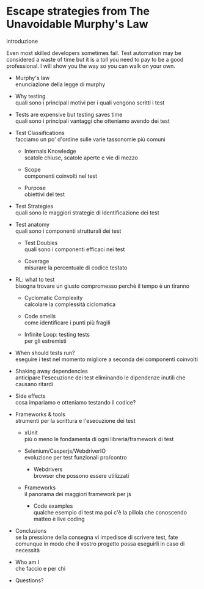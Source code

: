 # Escape strategies from The Unavoidable Murphy's Law

introduzione

Even most skilled developers sometimes fail.
Test automation may be considered a waste of time but it is a toll you need to pay to be a good professional.
I will show you the way so you can walk on your own.


* Murphy's law \
  enunciazione della legge di murphy

* Why testing \
  quali sono i principali motivi per i quali vengono scritti i test

* Tests are expensive but testing saves time \
  quali sono i principali vantaggi che otteniamo avendo dei test

* Test Classifications \
  facciamo un po' d'ordine sulle varie tassonomie più comuni

  * Internals Knowledge \
    scatole chiuse, scatole aperte e vie di mezzo

  * Scope \
    componenti coinvolti nel test

  * Purpose \
    obiettivi del test

* Test Strategies \
  quali sono le maggiori strategie di identificazione dei test

* Test anatomy \
  quali sono i componenti strutturali dei test

  * Test Doubles \
    quali sono i componenti efficaci nei test

  * Coverage \
    misurare la percentuale di codice testato

* RL: what to test \
  bisogna trovare un giusto compromesso perchè il tempo è un tiranno

  * Cyclomatic Complexity \
    calcolare la complessità ciclomatica

  * Code smells \
    come identificare i punti più fragili

  * Infinite Loop: testing tests \
    per gli estremisti

* When should tests run? \
  eseguire i test nel momento migliore a seconda dei componenti coinvolti

* Shaking away dependencies \
  anticipare l'esecuzione dei test eliminando le dipendenze inutili che causano ritardi

* Side effects \
  cosa impariamo e otteniamo testando il codice?

* Frameworks & tools \
  strumenti per la scrittura e l'esecuzione dei test

  * xUnit \
    più o meno le fondamenta di ogni libreria/framework di test

  * Selenium/Casperjs/WebdriverIO \
    evoluzione per test funzionali pro/contro

    * Webdrivers \
      browser che possono essere utilizzati

  * Frameworks \
    il panorama dei maggiori framework per js

    * Code examples \
      qualche esempio di test ma poi c'è la pillola che conoscendo matteo è live coding

* Conclusions \
  se la pressione della consegna vi impedisce di scrivere test, fate comunque in modo che il vostro progetto possa eseguirli in caso di necessità

* Who am I \
  che faccio e per chi

* Questions?